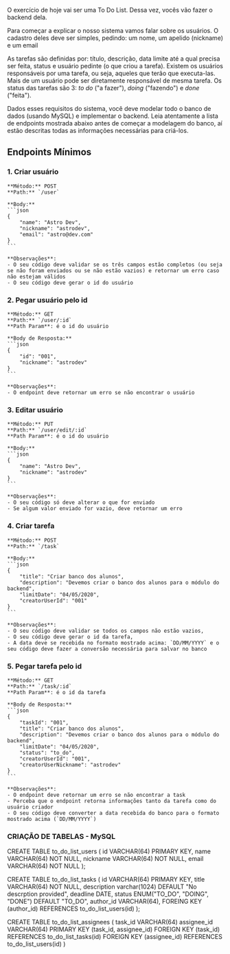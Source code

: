 O exercício de hoje vai ser uma To Do List. Dessa vez, vocês vão fazer o backend dela.

Para começar a explicar o nosso sistema vamos falar sobre os usuários. O cadastro deles deve ser simples, pedindo: um nome, um apelido (nickname) e um email

As tarefas são definidas por: título, descrição, data limite até a qual precisa ser feita, status e usuário pedinte (o que criou a tarefa). Existem os usuários responsáveis por uma tarefa, ou seja, aqueles que terão que executa-las. Mais de um usuário pode ser diretamente responsável de mesma tarefa. Os status das tarefas são 3: *to do* ("a fazer"), *doing* ("fazendo") e *done* ("feita").

Dados esses requisitos do sistema, você deve modelar todo o banco de dados (usando MySQL) e implementar o backend. Leia atentamente a lista de endpoints mostrada abaixo antes de começar a modelagem do banco, aí estão descritas todas as informações necessárias para criá-los.

## Endpoints Mínimos

### 1. Criar usuário
    
    **Método:** POST
    **Path:** `/user`
    
    **Body:**
    ```json
    {
    	"name": "Astro Dev",
    	"nickname": "astrodev",
    	"email": "astro@dev.com"
    }
    ```
    
    **Observações**:
    - O seu código deve validar se os três campos estão completos (ou seja se não foram enviados ou se não estão vazios) e retornar um erro caso não estejam válidos
    - O seu código deve gerar o id do usuário
    
### 2. Pegar usuário pelo id
    
    **Método:** GET
    **Path:** `/user/:id`
    **Path Param**: é o id do usuário
    
    **Body de Resposta:**
    ```json
    {
    	"id": "001",
    	"nickname": "astrodev"
    }
    ```
    
    **Observações**:
    - O endpoint deve retornar um erro se não encontrar o usuário
    
### 3. Editar usuário
    
    **Método:** PUT
    **Path:** `/user/edit/:id`
    **Path Param**: é o id do usuário
    
    **Body:**
    ```json
    {
    	"name": "Astro Dev",
    	"nickname": "astrodev"
    }
    ```
    
    **Observações**:
    - O seu código só deve alterar o que for enviado
    - Se algum valor enviado for vazio, deve retornar um erro
    
### 4. Criar tarefa
    
    **Método:** POST
    **Path:** `/task`
    
    **Body:**
    ```json
    {
    	"title": "Criar banco dos alunos",
    	"description": "Devemos criar o banco dos alunos para o módulo do backend",
    	"limitDate": "04/05/2020",
    	"creatorUserId": "001"
    }
    ```
    
    **Observações**:
    - O seu código deve validar se todos os campos não estão vazios,
    - O seu código deve gerar o id da tarefa,
    - A data deve se recebida no formato mostrado acima: `DD/MM/YYYY` e o seu código deve fazer a conversão necessária para salvar no banco
    
### 5. Pegar tarefa pelo id
    
    **Método:** GET
    **Path:** `/task/:id`
    **Path Param**: é o id da tarefa
    
    **Body de Resposta:**
    ```json
    {
    	"taskId": "001",
    	"title": "Criar banco dos alunos",
    	"description": "Devemos criar o banco dos alunos para o módulo do backend",
    	"limitDate": "04/05/2020",
    	"status": "to_do",
    	"creatorUserId": "001",
    	"creatorUserNickname": "astrodev"
    }
    ```
    
    **Observações**:
    - O endpoint deve retornar um erro se não encontrar a task
    - Perceba que o endpoint retorna informações tanto da tarefa como do usuário criador
    - O seu código deve converter a data recebida do banco para o formato mostrado acima (`DD/MM/YYYY`)


### CRIAÇÃO DE TABELAS - MySQL

CREATE TABLE to_do_list_users (
    id VARCHAR(64) PRIMARY KEY,
    name VARCHAR(64) NOT NULL,
    nickname VARCHAR(64) NOT NULL,
    email VARCHAR(64) NOT NULL
);

CREATE TABLE to_do_list_tasks (
    id VARCHAR(64) PRIMARY KEY,
    title VARCHAR(64) NOT NULL,
    description varchar(1024) DEFAULT "No descrption provided",
    deadline DATE,
    status ENUM("TO_DO", "DOING", "DONE") DEFAULT "TO_DO",
    author_id VARCHAR(64),
    FOREING KEY (author_id) REFERENCES to_do_list_users(id)
);

CREATE TABLE to_do_list_assignees (
    task_id VARCHAR(64)
    assignee_id VARCHAR(64)
    PRIMARY KEY (task_id, assignee_id)
    FOREIGN KEY (task_id) REFERENCES to_do_list_tasks(id)
    FOREIGN KEY (assignee_id) REFERENCES to_do_list_users(id)
)